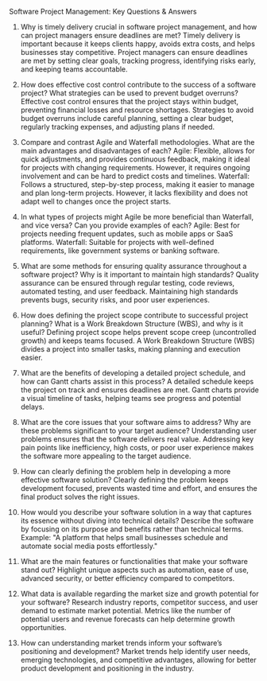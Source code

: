 Software Project Management: Key Questions & Answers
1. Why is timely delivery crucial in software project management, and how can project managers ensure deadlines are met?
Timely delivery is important because it keeps clients happy, avoids extra costs, and helps businesses stay competitive. Project managers can ensure deadlines are met by setting clear goals, tracking progress, identifying risks early, and keeping teams accountable.

2. How does effective cost control contribute to the success of a software project? What strategies can be used to prevent budget overruns?
Effective cost control ensures that the project stays within budget, preventing financial losses and resource shortages. Strategies to avoid budget overruns include careful planning, setting a clear budget, regularly tracking expenses, and adjusting plans if needed.

3. Compare and contrast Agile and Waterfall methodologies. What are the main advantages and disadvantages of each?
Agile: Flexible, allows for quick adjustments, and provides continuous feedback, making it ideal for projects with changing requirements. However, it requires ongoing involvement and can be hard to predict costs and timelines.
Waterfall: Follows a structured, step-by-step process, making it easier to manage and plan long-term projects. However, it lacks flexibility and does not adapt well to changes once the project starts.
4. In what types of projects might Agile be more beneficial than Waterfall, and vice versa? Can you provide examples of each?
Agile: Best for projects needing frequent updates, such as mobile apps or SaaS platforms.
Waterfall: Suitable for projects with well-defined requirements, like government systems or banking software.
5. What are some methods for ensuring quality assurance throughout a software project? Why is it important to maintain high standards?
Quality assurance can be ensured through regular testing, code reviews, automated testing, and user feedback. Maintaining high standards prevents bugs, security risks, and poor user experiences.

6. How does defining the project scope contribute to successful project planning? What is a Work Breakdown Structure (WBS), and why is it useful?
Defining project scope helps prevent scope creep (uncontrolled growth) and keeps teams focused. A Work Breakdown Structure (WBS) divides a project into smaller tasks, making planning and execution easier.

7. What are the benefits of developing a detailed project schedule, and how can Gantt charts assist in this process?
A detailed schedule keeps the project on track and ensures deadlines are met. Gantt charts provide a visual timeline of tasks, helping teams see progress and potential delays.

8. What are the core issues that your software aims to address? Why are these problems significant to your target audience?
Understanding user problems ensures that the software delivers real value. Addressing key pain points like inefficiency, high costs, or poor user experience makes the software more appealing to the target audience.

9. How can clearly defining the problem help in developing a more effective software solution?
Clearly defining the problem keeps development focused, prevents wasted time and effort, and ensures the final product solves the right issues.

10. How would you describe your software solution in a way that captures its essence without diving into technical details?
Describe the software by focusing on its purpose and benefits rather than technical terms. Example: "A platform that helps small businesses schedule and automate social media posts effortlessly."

11. What are the main features or functionalities that make your software stand out?
Highlight unique aspects such as automation, ease of use, advanced security, or better efficiency compared to competitors.

12. What data is available regarding the market size and growth potential for your software?
Research industry reports, competitor success, and user demand to estimate market potential. Metrics like the number of potential users and revenue forecasts can help determine growth opportunities.

13. How can understanding market trends inform your software’s positioning and development?
Market trends help identify user needs, emerging technologies, and competitive advantages, allowing for better product development and positioning in the industry.
